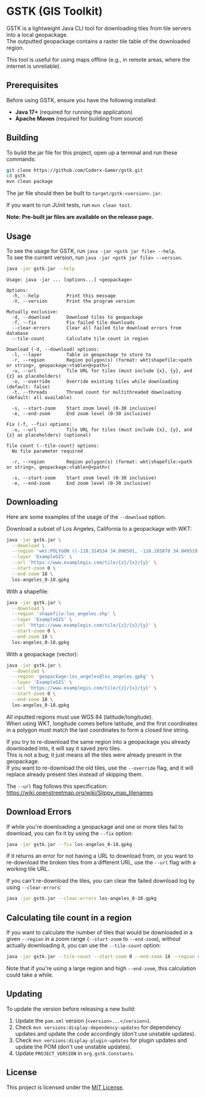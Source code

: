 # GSTK (GIS Toolkit)

GSTK is a lightweight Java CLI tool for downloading tiles from tile servers into a local geopackage. \
The outputted geopackage contains a raster tile table of the downloaded region.

This tool is useful for using maps offline (e.g., in remote areas, where the internet is unreliable).

## Prerequisites

Before using GSTK, ensure you have the following installed:
- **Java 17+** (required for running the application)
- **Apache Maven** (required for building from source)

## Building

To build the jar file for this project, open up a terminal and run these commands:
```bash
git clone https://github.com/Coderx-Gamer/gstk.git
cd gstk
mvn clean package
```
The jar file should then be built to `target/gstk-<version>.jar`.

If you want to run JUnit tests, run `mvn clean test`.

**Note: Pre-built jar files are available on the release page.**

## Usage

To see the usage for GSTK, run `java -jar <gstk jar file> --help`. \
To see the current version, run `java -jar <gstk jar file> --version`.

```bash
java -jar gstk.jar --help
```
```
Usage: java -jar ... [options...] <geopackage>

Options:
  -h, --help          Print this message
  -V, --version       Print the program version

Mutually exclusive:
  -d, --download      Download tiles to geopackage
  -f, --fix           Fix failed tile downloads
  --clear-errors      Clear all failed tile download errors from database
  --tile-count        Calculate tile count in region

Download (-d, --download) options:
  -l, --layer         Table in geopackage to store to
  -r, --region        Region polygon(s) (format: wkt|shapefile:<path or string>, geopackage:<table>@<path>)
  -u, --url           Tile URL for tiles (must include {x}, {y}, and {z} as placeholders)
  -o, --override      Override existing tiles while downloading (default: false)
  -t, --threads       Thread count for multithreaded downloading (default: all available)

  -s, --start-zoom    Start zoom level (0-30 inclusive)
  -e, --end-zoom      End zoom level (0-30 inclusive)

Fix (-f, --fix) options:
  -u, --url           Tile URL for tiles (must include {x}, {y}, and {z} as placeholders) (optional)

Tile count (--tile-count) options:
  No file parameter required

  -r, --region        Region polygon(s) (format: wkt|shapefile:<path or string>, geopackage:<table>@<path>)

  -s, --start-zoom    Start zoom level (0-30 inclusive)
  -e, --end-zoom      End zoom level (0-30 inclusive)
```

## Downloading

Here are some examples of the usage of the `--download` option.

Download a subset of Los Angeles, California to a geopackage with WKT:
```bash
java -jar gstk.jar \
  --download \
  --region 'wkt:POLYGON ((-118.314534 34.096501, -118.185870 34.049519, -118.286687 34.008607, -118.314534 34.096501))' \
  --layer 'ExampleGIS' \
  --url 'https://www.examplegis.com/tile/{z}/{x}/{y}' \
  --start-zoom 0 \
  --end-zoom 18 \
  los-angeles_0-18.gpkg
```

With a shapefile:
```bash
java -jar gstk.jar \
  --download \
  --region 'shapefile:los_angeles.shp' \
  --layer 'ExampleGIS' \
  --url 'https://www.examplegis.com/tile/{z}/{x}/{y}' \
  --start-zoom 0 \
  --end-zoom 18 \
  los-angeles_0-18.gpkg
```

With a geopackage (vector):
```bash
java -jar gstk.jar \
  --download \
  --region 'geopackage:los_angeles@los_angeles.gpkg' \
  --layer 'ExampleGIS' \
  --url 'https://www.examplegis.com/tile/{z}/{x}/{y}' \
  --start-zoom 0 \
  --end-zoom 18 \
  los-angeles_0-18.gpkg
```

All inputted regions must use WGS 84 (latitude/longitude). \
When using WKT, longitude comes before latitude, and the first coordinates in a polygon must match the last coordinates to form a closed line string.

If you try to re-download the same region into a geopackage you already downloaded into, it will say it saved zero tiles. \
This is not a bug; it just means all the tiles were already present in the geopackage. \
If you want to re-download the old tiles, use the `--override` flag, and it will replace already present tiles instead of skipping them.

The `--url` flag follows this specification: <https://wiki.openstreetmap.org/wiki/Slippy_map_tilenames>

## Download Errors

If while you're downloading a geopackage and one or more tiles fail to download, you can fix it by using the `--fix` option:
```bash
java -jar gstk.jar --fix los-angeles_0-18.gpkg
```

If it returns an error for not having a URL to download from, or you want to re-download the broken tiles from a different URL,
use the `--url` flag with a working tile URL.

If you can't re-download the tiles, you can clear the failed download log by using `--clear-errors`:
```bash
java -jar gstk.jar --clear-errors los-angeles_0-18.gpkg
```

## Calculating tile count in a region

If you want to calculate the number of tiles that would be downloaded in a given `--region` in a zoom range (`--start-zoom` to `--end-zoom`),
without actually downloading it, you can use the `--tile-count` option:

```bash
java -jar gstk.jar --tile-count --start-zoom 0 --end-zoom 18 --region shapefile:los_angeles.shp
```

Note that if you're using a large region and high `--end-zoom`, this calculation could take a while.

## Updating

To update the version before releasing a new build:
1. Update the `pom.xml` version (`<version>...</version>`).
2. Check `mvn versions:display-dependency-updates` for dependency updates and update the code accordingly (don't use unstable updates).
3. Check `mvn versions:display-plugin-updates` for plugin updates and update the POM (don't use unstable updates).
4. Update `PROJECT_VERSION` in `org.gstk.Constants`.

## License

This project is licensed under the [MIT License](https://opensource.org/license/mit).